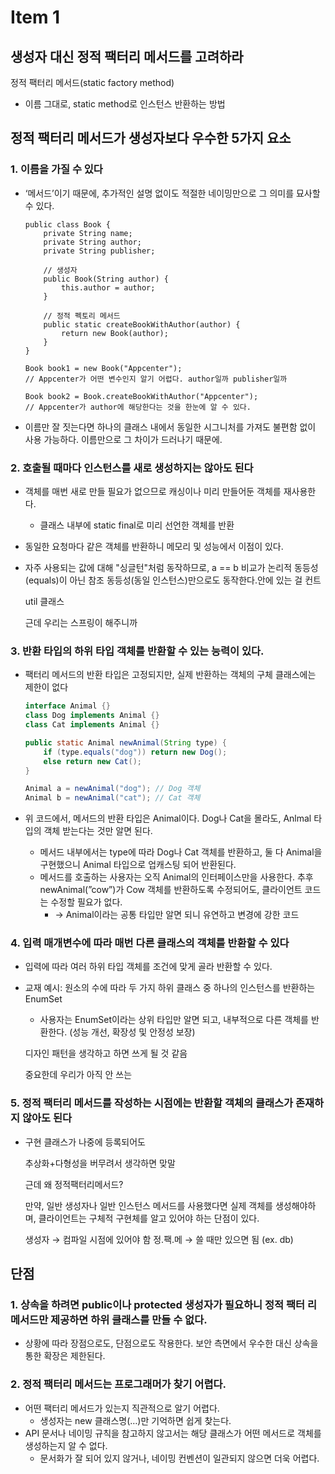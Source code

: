 # Item 1

<aside>

## 생성자 대신 정적 팩터리 메서드를 고려하라

</aside>

정적 팩터리 메서드(static factory method)

- 이름 그대로, static method로 인스턴스 반환하는 방법

## 정적 팩터리 메서드가 생성자보다 우수한 5가지 요소

### 1. 이름을 가질 수 있다

- ‘메서드’이기 때문에, 추가적인 설명 없이도 적절한 네이밍만으로 그 의미를 묘사할 수 있다.

    ```
    public class Book {
        private String name;
        private String author;
        private String publisher;
    
        // 생성자
        public Book(String author) {
            this.author = author;
        }
    
        // 정적 펙토리 메서드
        public static createBookWithAuthor(author) {
            return new Book(author);
        }
    }
    ```

    ```
    Book book1 = new Book("Appcenter"); 
    // Appcenter가 어떤 변수인지 알기 어렵다. author일까 publisher일까
            
    Book book2 = Book.createBookWithAuthor("Appcenter"); 
    // Appcenter가 author에 해당한다는 것을 한눈에 알 수 있다.
    ```


- 이름만 잘 짓는다면 하나의 클래스 내에서 동일한 시그니처를 가져도 불편함 없이 사용 가능하다. 이름만으로 그 차이가 드러나기 때문에.

### 2. 호출될 때마다 인스턴스를 새로 생성하지는 않아도 된다

- 객체를 매번 새로 만들 필요가 없으므로 캐싱이나 미리 만들어둔 객체를 재사용한다.
    - 클래스 내부에 static final로 미리 선언한 객체를 반환
- 동일한 요청마다 같은 객체를 반환하니 메모리 및 성능에서 이점이 있다.
- 자주 사용되는 값에 대해 "싱글턴"처럼 동작하므로, a == b 비교가 논리적 동등성(equals)이 아닌 참조 동등성(동일 인스턴스)만으로도 동작한다.안에 있는 걸 컨트

    <aside>

  util 클래스

  근데 우리는 스프링이 해주니까

    </aside>


### 3. 반환 타입의 하위 타입 객체를 반환할 수 있는 능력이 있다.

- 팩터리 메서드의 반환 타입은 고정되지만, 실제 반환하는 객체의 구체 클래스에는 제한이 없다

    ```java
    interface Animal {}
    class Dog implements Animal {}
    class Cat implements Animal {}
    
    public static Animal newAnimal(String type) {
        if (type.equals("dog")) return new Dog();
        else return new Cat();
    }
    
    Animal a = newAnimal("dog"); // Dog 객체
    Animal b = newAnimal("cat"); // Cat 객체
    ```

- 위 코드에서, 메서드의 반환 타입은 Animal이다. Dog나 Cat을 몰라도, Anlmal 타입의 객체 받는다는 것만 알면 된다.
    - 메서드 내부에서는 type에 따라 Dog나 Cat 객체를 반환하고, 둘 다 Animal을 구현했으니 Animal 타입으로 업캐스팅 되어 반환된다.
    - 메서드를 호출하는 사용자는 오직 Animal의 인터페이스만을 사용한다. 추후 newAnimal(”cow”)가 Cow 객체를 반환하도록 수정되어도, 클라이언트 코드는 수정할 필요가 없다.
        - → Animal이라는 공통 타입만 알면 되니 유연하고 변경에 강한 코드


### 4. 입력 매개변수에 따라 매번 다른 클래스의 객체를 반환할 수 있다

- 입력에 따라 여러 하위 타입 객체를 조건에 맞게 골라 반환할 수 있다.
- 교재 예시: 원소의 수에 따라 두 가지 하위 클래스 중 하나의 인스턴스를 반환하는 EnumSet
    - 사용자는 EnumSet이라는 상위 타입만 알면 되고, 내부적으로 다른 객체를 반환한다. (성능 개선, 확장성 및 안정성 보장)

    <aside>

  디자인 패턴을 생각하고 하면 쓰게 될 것 같음

  중요한데 우리가 아직 안 쓰는

    </aside>


### 5. 정적 팩터리 메서드를 작성하는 시점에는 반환할 객체의 클래스가 존재하지 않아도 된다

- 구현 클래스가 나중에 등록되어도

    <aside>

  추상화+다형성을 버무려서 생각하면 맞말

  근데 왜 정적팩터리메서드?

  만약, 일반 생성자나 일반 인스턴스 메서드를 사용했다면 실제 객체를 생성해야하며, 클라이언트는 구체적 구현체를 알고 있어야 하는 단점이 있다.

  생성자 → 컴파일 시점에 있어야 함
  정.팩.메 → 쓸 때만 있으면 됨 (ex. db)

    </aside>


## 단점

### 1. 상속을 하려면 public이나 protected 생성자가 필요하니 정적 팩터 리 메서드만 제공하면 하위 클래스를 만들 수 없다.

- 상황에 따라 장점으로도, 단점으로도 작용한다. 보안 측면에서 우수한 대신 상속을 통한 확장은 제한된다.

### 2. 정적 팩터리 메서드는 프로그래머가 찾기 어렵다.

- 어떤 팩터리 메서드가 있는지 직관적으로 알기 어렵다.
    - 생성자는 new 클래스명(…)만 기억하면 쉽게 찾는다.
- API 문서나 네이밍 규칙을 참고하지 않고서는 해당 클래스가 어떤 메서드로 객체를 생성하는지 알 수 없다.
    - 문서화가 잘 되어 있지 않거나, 네이밍 컨벤션이 일관되지 않으면 더욱 어렵다.